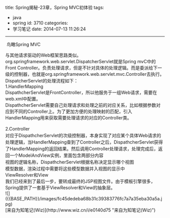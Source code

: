 title: Spring揭秘-23章，Spring MVC初体验
tags:
  - java
  - spring
id: 3710
categories:
  - 学习笔记
date: 2014-07-13 11:26:24
---

&nbsp;鸟瞰Spring MVC<div>与其他请求驱动的Web框架思路类似。org.springframework.web.servlet.DispatcherServlet就是Spring mvC中的Front Controller。负责处理请求，但是不针对具体的处理逻辑。而是委派给下一级的控制器，也就是<span style="font-size: 10.5pt; line-height: 1.5;">org.springframework.web.servlet.mvc.Controller</span><span style="font-size: 10.5pt; line-height: 1.5;">去执行。</span></div><div><span style="font-size: 10.5pt; line-height: 1.5;">
</span></div><div>DispatcherServlet的处理流程如下：</div><div>1.HandlerMapping</div><div>DispathcherServlet是FrontController，所以他服务于一组Web请求，需要在web.xml中配置。</div><div>DispathcherServlet需要自己处理请求和处理之前的对应关系，比如根据参数对应到不同的Controller上。为了更加方便的处理映射的匹配，引入<span style="font-size: 10.5pt; line-height: 1.5;">HandlerMapping用来获取需要处理请求的对应的Controller类。</span>
</div><div><span style="font-size: 10.5pt; line-height: 1.5;">2.Controller</span></div><div>对应于<span style="font-size: 10.5pt; line-height: 1.5;">DispathcherServlet的次级控制器，本身实现了对应某个具体Web请求的处理逻辑，当</span><span style="font-size: 10.5pt; line-height: 1.5;">HandlerMapping查到了Controller之后，</span><span style="font-size: 10.5pt; line-height: 1.5;">DispathcherServlet获得了</span><span style="font-size: 10.5pt; line-height: 1.5;">HandlerMapping的返回结果。然后调用Controller处理请求，处理完成后，返回一个ModelAndView实例，里面包含两部分内容</span></div><div>视图的逻辑名称，<span style="font-size: 10.5pt; line-height: 1.5;">DispathcherServlet根据名称决定显示哪个视图</span></div><div>模型数据，渲染过程中需要将这些模型数据并入视图的显示中</div><div>
</div><div>ViewResolver和View</div><div>我们已经来到了最后一步，要转成最终的JSP视图文件。由于模板引擎很多，Spring提供了一套基于ViewResolver和View的抽象层。</div><div>
</div><div>![]({{BASE_PATH}}/images/fc45dedeba68b31c39383776fc7a7a35eba30a5a.jpg)
</div>

<div>[来自为知笔记(Wiz)](http://www.wiz.cn/i/e0140d75 "来自为知笔记(Wiz)")</div>